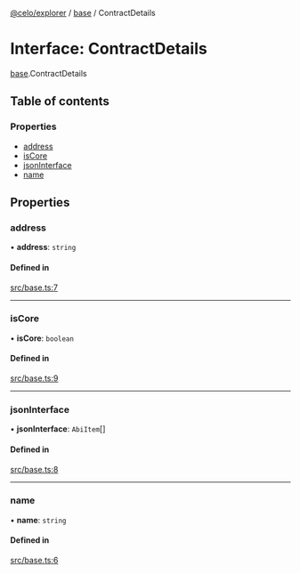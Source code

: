 [@celo/explorer](../README.md) / [base](../modules/base.md) / ContractDetails

# Interface: ContractDetails

[base](../modules/base.md).ContractDetails

## Table of contents

### Properties

- [address](base.ContractDetails.md#address)
- [isCore](base.ContractDetails.md#iscore)
- [jsonInterface](base.ContractDetails.md#jsoninterface)
- [name](base.ContractDetails.md#name)

## Properties

### address

• **address**: `string`

#### Defined in

[src/base.ts:7](https://github.com/celo-org/developer-tooling/blob/master/packages/sdk/explorer/src/base.ts#L7)

___

### isCore

• **isCore**: `boolean`

#### Defined in

[src/base.ts:9](https://github.com/celo-org/developer-tooling/blob/master/packages/sdk/explorer/src/base.ts#L9)

___

### jsonInterface

• **jsonInterface**: `AbiItem`[]

#### Defined in

[src/base.ts:8](https://github.com/celo-org/developer-tooling/blob/master/packages/sdk/explorer/src/base.ts#L8)

___

### name

• **name**: `string`

#### Defined in

[src/base.ts:6](https://github.com/celo-org/developer-tooling/blob/master/packages/sdk/explorer/src/base.ts#L6)
